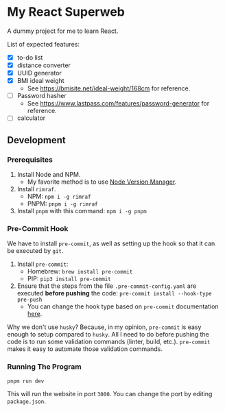 # My React Superweb

A dummy project for me to learn React.

List of expected features:
- [x] to-do list
- [x] distance converter
- [x] UUID generator
- [x] BMI ideal weight
    - See https://bmisite.net/ideal-weight/168cm for reference.
- [ ] Password hasher
    - See https://www.lastpass.com/features/password-generator for reference.
- [ ] calculator

## Development

### Prerequisites

1) Install Node and NPM.
    - My favorite method is to use [Node Version Manager](https://github.com/nvm-sh/nvm).
2) Install `rimraf`.
    - NPM: `npm i -g rimraf`
    - PNPM: `pnpm i -g rimraf`
3) Install `pnpm` with this command: `npm i -g pnpm`

### Pre-Commit Hook

We have to install `pre-commit`, as well as setting up the hook so that it can be executed by `git`.

1) Install `pre-commit`:
    - Homebrew: `brew install pre-commit`
    - PIP: `pip3 install pre-commit`
2) Ensure that the steps from the file `.pre-commit-config.yaml` are executed **before pushing** the code: `pre-commit install --hook-type pre-push`
    - You can change the hook type based on `pre-commit` documentation [here](https://pre-commit.com/#supported-git-hooks).

Why we don't use `husky`? Because, in my opinion, `pre-commit` is easy enough to setup compared to `husky`. All I need to do before pushing the code is to run some validation commands (linter, build, etc.). `pre-commit` makes it easy to automate those validation commands.

### Running The Program

`pnpm run dev`

This will run the website in port `3000`. You can change the port by editing `package.json`.
